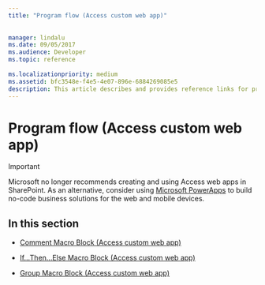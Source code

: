 ```yaml
---
title: "Program flow (Access custom web app)"
 
 
manager: lindalu
ms.date: 09/05/2017
ms.audience: Developer
ms.topic: reference
  
ms.localizationpriority: medium
ms.assetid: bfc3548e-f4e5-4e07-896e-6884269085e5
description: This article describes and provides reference links for program flow (access custom web app).
---
```


# Program flow (Access custom web app)

> [!IMPORTANT]
> Microsoft no longer recommends creating and using Access web apps in SharePoint. As an alternative, consider using [Microsoft PowerApps](https://powerapps.microsoft.com/) to build no-code business solutions for the web and mobile devices. 
  
## In this section

- [Comment Macro Block (Access custom web app)](comment-macro-block-access-custom-web-app.md)
    
- [If...Then...Else Macro Block (Access custom web app)](ifthenelse-macro-block-access-custom-web-app.md)
    
- [Group Macro Block (Access custom web app)](group-macro-block-access-custom-web-app.md)
    

